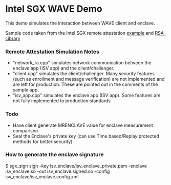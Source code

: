 # Intel SGX WAVE Demo
This demo simulates the interaction between WAVE client and enclave.

Sample code taken from the Intel SGX remote attestation [example](https://software.intel.com/en-us/articles/intel-software-guard-extensions-remote-attestation-end-to-end-example) and [RSA-Library](https://github.com/andrewkiluk/RSA-Library)

### Remote Attestation Simulation Notes
* "network_ra.cpp" simulates network communication between the enclave app (ISV app) and the client/challenger.
* "client.cpp" simulates the client/challenger. Many security features (such as enrollment and message verification) are not implemented and are left for production. These are pointed out in the comments of the sample app.
* "isv_app.cpp" simulates the enclave app (ISV app). Some features are not fully implemented to production standards

### Todo
* Have client generate MRENCLAVE value for enclave measurement comparison
* Seal the Enclave's private key (can use Time based/Replay protected methods for better security)

### How to generate the enclave signature
$ sgx_sign sign -key isv_enclave/isv_enclave_private.pem -enclave isv_enclave.so -out isv_enclave.signed.so -config isv_enclave/isv_enclave.config.xml 

